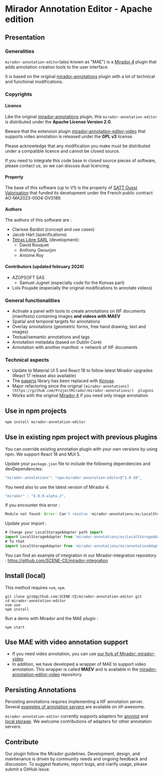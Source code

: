 # Mirador Annotation Editor - Apache edition

## Presentation

### Generalities

`mirador-annotation-editor`(also known as "MAE") is a [Mirador 4](https://github.com/projectmirador/mirador) plugin that 
adds annotation creation tools to the user interface. 

It is based on the original [mirador-annotations](https://github.com/ProjectMirador/mirador-annotations/) plugin with a
lot of technical and functional modifications.

### Copyrights

#### Licence

Like the original [mirador-annotations](https://github.com/ProjectMirador/mirador-annotations/) plugin, this 
`mirador-annotation-editor` is distributed under the **Apache License Version 2.0**.

Beware that the extension plugin [mirador-annotation-editor-video](https://github.com/SCENE-CE/mirador-annotation-editor-video) 
that supports video annotation is released under the **GPL v3** license.

Please acknowledge that any modification you make must be distributed under a compatible licence and cannot be closed 
source.

If you need to integrate this code base in closed source pieces of software, please contact us, so we can discuss dual 
licencing. 

#### Property

The base of this software (up to V1) is the property of [SATT Ouest Valorisation](https://www.ouest-valorisation.fr/) 
that funded its development under the French public contract AO-MA2023-0004-DV5189.

#### Authors 

The authors of this software are :

- Clarisse Bardiot (concept and use cases)
- Jacob Hart (specifications)
- [Tétras Libre SARL](https://tetras-libre.fr) (development):
  - David Rouquet
  - Anthony Geourjon
  - Antoine Roy

#### Contributors (updated february 2024)

- AZOPSOFT SAS 
  - Samuel Jugnet (especially code for the Konvas part)
- Loïs Poujade (especially the original modifications to annotate videos)

### General functionalities 

- Activate a panel with tools to create annotations on IIIF documents (manifests) containing images **and videos with 
MAEV**
- Spatial and temporal targets for annotations
- Overlay annotations (geometric forms, free hand drawing, text and images)
- Textual/semantic annotations and tags
- Annotation metadata (based on Dublin Core)
- Annotation with another manifest -> network of IIIF documents

### Technical aspects 

- Update to Material UI 5 and React 18 to follow latest Mirador upgrades (React 17 release also available)
- The [paperjs](http://paperjs.org/ ) library has been replaced with [Konvas](https://konvajs.org) 
- Major refactoring since the original `[mirador-annotations](https://github.com/ProjectMirador/mirador-annotations/) 
plugins`
- Works with the original [Mirador 4](https://github.com/projectmirador/mirador) if you need only image annotation

## Use in npm projects

```bash
npm install mirador-annotation-editor
```

## Use in existing npm project with previous plugins

You can override existing annotation plugin with your own versions by using npm. We support React 18 and MUI 5.

Update your `package.json` file to include the following dependencies and devDependencies:
```js
"mirador-annotations": "npm:mirador-annotation-editor@^1.0.10",
```

You need also to use the latest version of Mirador 4.

```js
"mirador" : "4.0.0-alpha.2",
```

If you encounter this error : 

```js
Module not found: Error: Can't resolve 'mirador-annotations/es/LocalStorageAdapter' in '/home/anthony/Documents/2024-scene/mirador-integration/src'
```
Update your import :

```js
# Change your LocalStorageAdapter path import
import LocalStorageAdapter from 'mirador-annotations/es/LocalStorageAdapter';
# To that
import LocalStorageAdapter from 'mirador-annotations/es/annotationAdapter/LocalStorageAdapter';
```

You can find an example of integration in our Mirador-integration repository : 
https://github.com/SCENE-CE/mirador-integration

## Install (local)

This method requires `nvm`, `npm`.

```
git clone git@github.com:SCENE-CE/mirador-annotation-editor.git
cd mirador-annotation-editor
nvm use
npm install
```

Run a demo with Mirador and the MAE plugin :

```
npm start
```

## Use MAE with video annotation support
- If you need video annotation, you can use 
[our fork of Mirador: mirador-video](https://github.com/SCENE-CE/mirador-video)
- In addition, we have developed a wrapper of MAE to support video annotation. This wrapper is called **MAEV** and is
available in the [mirador-annotation-editor-video](https://github.com/SCENE-CE/mirador-annotation-editor-video)
repository.


## Persisting Annotations
Persisting annotations requires implementing a IIIF annotation server. Several 
[examples of annotation servers](https://github.com/IIIF/awesome-iiif#annotation-servers) are available on iiif-awesome.

`mirador-annotation-editor` currently supports adapters for 
[annotot](https://github.com/ProjectMirador/mirador-annotations/blob/master/src/AnnototAdapter.js) and 
[local storage](https://github.com/ProjectMirador/mirador-annotations/blob/master/src/LocalStorageAdapter.js). We 
welcome contributions of adapters for other annotation servers.


## Contribute

Our plugin follow the Mirador guidelines. Development, design, and maintenance is driven by community needs and ongoing
feedback and discussion.
To suggest features, report bugs, and clarify usage, please submit a GitHub issue.

